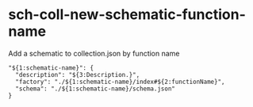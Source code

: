 # sch-coll-new-schematic-function-name

Add a schematic to collection.json by function name

```
"${1:schematic-name}": {
  "description": "${3:Description.}",
  "factory": "./${1:schematic-name}/index#${2:functionName}",
  "schema": "./${1:schematic-name}/schema.json"
}
```
